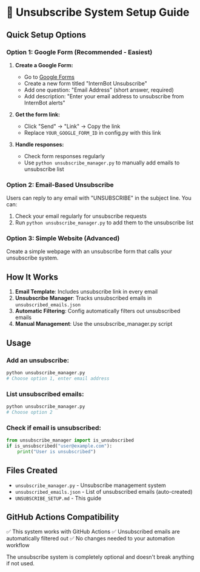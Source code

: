 # 🚫 Unsubscribe System Setup Guide

## Quick Setup Options

### Option 1: Google Form (Recommended - Easiest)

1. **Create a Google Form:**

   - Go to [Google Forms](https://forms.google.com)
   - Create a new form titled "InternBot Unsubscribe"
   - Add one question: "Email Address" (short answer, required)
   - Add description: "Enter your email address to unsubscribe from InternBot alerts"

2. **Get the form link:**

   - Click "Send" → "Link" → Copy the link
   - Replace `YOUR_GOOGLE_FORM_ID` in config.py with this link

3. **Handle responses:**
   - Check form responses regularly
   - Use `python unsubscribe_manager.py` to manually add emails to unsubscribe list

### Option 2: Email-Based Unsubscribe

Users can reply to any email with "UNSUBSCRIBE" in the subject line. You can:

1. Check your email regularly for unsubscribe requests
2. Run `python unsubscribe_manager.py` to add them to the unsubscribe list

### Option 3: Simple Website (Advanced)

Create a simple webpage with an unsubscribe form that calls your unsubscribe system.

## How It Works

1. **Email Template**: Includes unsubscribe link in every email
2. **Unsubscribe Manager**: Tracks unsubscribed emails in `unsubscribed_emails.json`
3. **Automatic Filtering**: Config automatically filters out unsubscribed emails
4. **Manual Management**: Use the unsubscribe_manager.py script

## Usage

### Add an unsubscribe:

```bash
python unsubscribe_manager.py
# Choose option 1, enter email address
```

### List unsubscribed emails:

```bash
python unsubscribe_manager.py
# Choose option 2
```

### Check if email is unsubscribed:

```python
from unsubscribe_manager import is_unsubscribed
if is_unsubscribed("user@example.com"):
    print("User is unsubscribed")
```

## Files Created

- `unsubscribe_manager.py` - Unsubscribe management system
- `unsubscribed_emails.json` - List of unsubscribed emails (auto-created)
- `UNSUBSCRIBE_SETUP.md` - This guide

## GitHub Actions Compatibility

✅ This system works with GitHub Actions
✅ Unsubscribed emails are automatically filtered out
✅ No changes needed to your automation workflow

The unsubscribe system is completely optional and doesn't break anything if not used.
